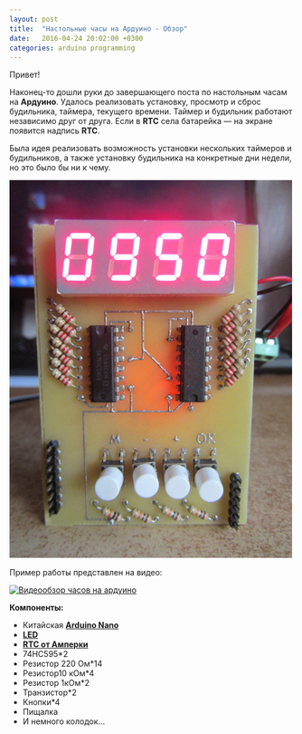 ```yaml
---
layout: post
title:  "Настольные часы на Ардуино - Обзор"
date:   2016-04-24 20:02:00 +0300
categories: arduino programming
---
```

Привет!

Наконец-то дошли руки до завершающего поста по настольным часам на **Ардуино**. Удалось реализовать установку, просмотр и сброс будильника, таймера, текущего времени. Таймер и будильник работают независимо друг от друга. Если в **RTC** села батарейка — на экране появится надпись **RTC**.

Была идея реализовать возможность установки нескольких таймеров и будильников, а также установку будильника на конкретные дни недели, но это было бы ни к чему.

![Часы крупным планом](/images/tumblr_inline_odwa39wXHU1td8cty_500.jpg)

Пример работы представлен на видео:

[![Видеообзор часов на ардуино](https://img.youtube.com/vi/_cTB6HarbBY/0.jpg)](https://www.youtube.com/watch?v=_cTB6HarbBY)

**Компоненты:**

- Китайская [**Arduino Nano**](https://ru.aliexpress.com/item/1PCS-Nano-3-0-controller-compatible-with-nano-CH340-USB-driver-NO-CABLE-for-Arduino-NANO/32473529871.html?dp=b3b7663955133352c3b7f3788a027df2&af=240682&cv=47843&afref=http%253A%252F%252Ft.umblr.com&mall_affr=pr3&aff_platform=aaf&cpt=1504545854821&sk=VnYZvQVf&aff_trace_key=9a1c35f46c6f4fc7bd922dc609b729bb-1504545854821-00944-VnYZvQVf)
- [**LED**](https://www.chipdip.ru/product/cc04-41srwa)
- [**RTC от Амперки**](http://amperka.ru/product/troyka-rtc)
- 74HC595*2
- Резистор 220 Ом*14
- Резистор10 кОм*4
- Резистор 1кОм*2
- Транзистор*2
- Кнопки*4
- Пищалка
- И немного колодок…
